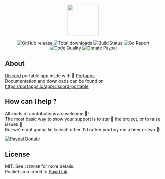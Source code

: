 <p align="center"><a href="https://portapps.io/app/discord-portable" target="_blank"><img width="100" src="https://github.com/portapps/discord-portable/blob/master/res/papp.png"></a></p>

<p align="center">
  <a href="https://portapps.io/app/discord-portable/#download"><img src="https://img.shields.io/github/release/portapps/discord-portable.svg?style=flat-square" alt="GitHub release"></a>
  <a href="https://portapps.io/app/discord-portable/#download"><img src="https://img.shields.io/github/downloads/portapps/discord-portable/total.svg?style=flat-square" alt="Total downloads"></a>
  <a href="https://travis-ci.com/portapps/discord-portable"><img src="https://img.shields.io/travis/com/portapps/discord-portable/master.svg?style=flat-square" alt="Build Status"></a>
  <a href="https://goreportcard.com/report/github.com/portapps/discord-portable"><img src="https://goreportcard.com/badge/github.com/portapps/discord-portable?style=flat-square" alt="Go Report"></a>
  <a href="https://www.codacy.com/app/portapps/discord-portable"><img src="https://img.shields.io/codacy/grade/46d1e15b6c984642a2f2e7932f9c119b.svg?style=flat-square" alt="Code Quality"></a>
  <a href="https://www.paypal.com/cgi-bin/webscr?cmd=_s-xclick&hosted_button_id=WQD7AQGPDEPSG"><img src="https://img.shields.io/badge/donate-paypal-7057ff.svg?style=flat-square" alt="Donate Paypal"></a>
</p>

## About

[Discord](https://discordapp.com) portable app made with 🚀 [Portapps](https://portapps.io).<br />
Documentation and downloads can be found on https://portapps.io/app/discord-portable

## How can I help ?

All kinds of contributions are welcome :raised_hands:!<br />
The most basic way to show your support is to star :star2: the project, or to raise issues :speech_balloon:<br />
But we're not gonna lie to each other, I'd rather you buy me a beer or two :beers:!

[![Paypal Donate](https://portapps.io/img/paypal-donate.png)](https://www.paypal.com/cgi-bin/webscr?cmd=_s-xclick&hosted_button_id=WQD7AQGPDEPSG)

## License

MIT. See `LICENSE` for more details.<br />
Rocket icon credit to [Squid Ink](http://thesquid.ink).
